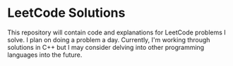 # LeetCode Solutions
This repository will contain code and explanations for LeetCode problems I solve. I plan on doing a problem a day. Currently, I'm working through solutions in C++ but I may consider delving into other programming languages into the future.
